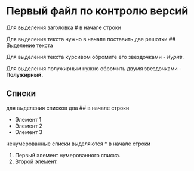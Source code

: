 # Первый файл по контролю версий

Для выделения заголовка # в начале строки

Для выделения текста нужно в начале поставить две решотки ## Выделение текста

Для выделения текста курсивом обромите его звездочками - *Курив.*

Для выделения полужирным нужно обромить двумя звездочками - **Полужирный.**

## Списки

для выделения списков два ## в начале строки

* Элемент 1
* Элемент 2
* Элемент 3

ненумерованные списки выделяются * в начале строки

1. Первый элемент нумерованного списка.
2. Второй элемент.

